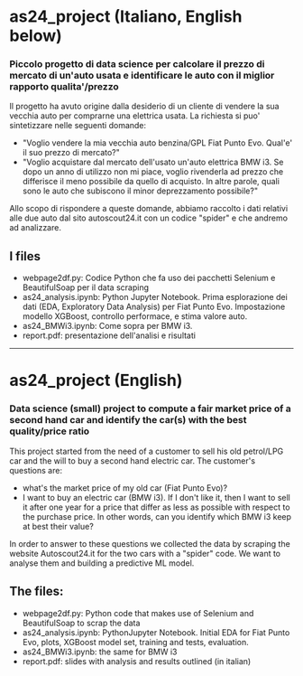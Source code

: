 # as24_project (Italiano, English below)
### Piccolo progetto di data science per calcolare il prezzo di mercato di un'auto usata e identificare le auto con il miglior rapporto qualita'/prezzo


Il progetto ha avuto origine dalla desiderio di un cliente di vendere la sua vecchia auto per comprarne una elettrica usata. La richiesta si puo' 
sintetizzare nelle seguenti domande:
+ "Voglio vendere la mia vecchia auto benzina/GPL Fiat Punto Evo. Qual'e' il suo prezzo di mercato?"
+ "Voglio acquistare dal mercato dell'usato un'auto elettrica BMW i3. Se dopo un anno di utilizzo non mi piace, voglio rivenderla ad
prezzo che differisce il meno possibile da quello di acquisto. In altre parole, quali sono le auto
che subiscono il minor deprezzamento possibile?"

Allo scopo di rispondere a queste domande, abbiamo raccolto i dati relativi alle due auto dal sito autoscout24.it con un codice "spider" e che andremo ad analizzare.

## I files
+ webpage2df.py: Codice Python che fa uso dei pacchetti Selenium e BeautifulSoap per il data scraping
+ as24_analysis.ipynb: Python Jupyter Notebook. Prima esplorazione dei dati (EDA, Exploratory Data Analysis) per Fiat Punto
Evo. Impostazione modello XGBoost, controllo performace, e stima valore auto.
+ as24_BMWi3.ipynb: Come sopra per BMW i3.
+ report.pdf: presentazione dell'analisi e risultati

----------------------------------------------

# as24_project (English)
### Data science (small) project to compute a fair market price of a second hand car and identify the car(s) with the best quality/price ratio

This project started from the need of a customer to sell his old petrol/LPG car and the will to buy a second hand electric car. 
The customer's questions are:
+ what's the market price of my old car (Fiat Punto Evo)?
+ I want to buy an electric car (BMW i3). If I don't like it, then I want to sell it after one year for a price that differ as less as possible 
with respect to the purchase price. In other words, can you identify which BMW i3 keep at best their value?

In order to answer to these questions we collected the data by scraping the website Autoscout24.it for the two cars with a "spider" code.
We want to analyse them and building a predictive ML model.

## The files:
+ webpage2df.py: Python code that makes use of Selenium and BeautifulSoap to scrap the data
+ as24_analysis.ipynb: PythonJupyter Notebook. Initial EDA for Fiat Punto
Evo, plots, XGBoost model set, training and tests, evaluation.
+ as24_BMWi3.ipynb: the same for BMW i3
+ report.pdf: slides with analysis and results outlined (in italian)
